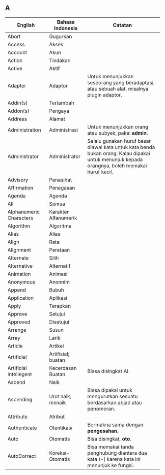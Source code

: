 ## A

| English					| Bahasa Indonesia			| Catatan				|
|---------------------------|---------------------------|-----------------------|
| Abort 					| Gugurkan 					| |
| Access 					| Akses						| |
| Account 					| Akun						| |
| Action 					| Tindakan					| |
| Active 					| Aktif						| |
| Adapter 					| Adaptor 					| Untuk menunjukkan seseorang yang beradaptasi, atau sebuah alat, misalnya plugin adaptor. |
| Addin(s)					| Tertambah					| |
| Addon(s)					| Pengaya 					| |					
| Address 					| Alamat					| |
| Administration 			| Administrasi				| Untuk menunjukkan orang atau subyek, pakai **admin**. |
| Administrator 			| Administrator 			| Selalu gunakan huruf besar diawal kata untuk kata benda bukan orang. Kalau dipakai untuk menunjuk kepada orangnya, boleh memakai huruf kecil.|
| Advisory 					| Penasihat					| |
| Affirmation 				| Penegasan					| |
| Agenda 					| Agenda					| |
| All 						| Semua 					| |
| Alphanumeric Characters 	| Karakter Alfanumerik 		| |
| Algorithm 				| Algoritma					| |
| Alias 					| Alias						| |
| Align						| Rata						| |
| Alignment  				| Perataan					| |
| Alternate 				| Silih						| |
| Alternative				| Alternatif				| |
| Animation 				| Animasi					| |
| Anonymous					| Anonnim					| |
| Append 					| Bubuh 					| |
| Application 				| Aplikasi					| |
| Apply 					| Terapkan					| |
| Approve 					| Setujui 					| |
| Approved 					| Disetujui 				| |
| Arrange 					| Susun						| |
| Array						| Larik						| |
| Article 					| Artikel 					| |
| Artificial				| Artifisial; buatan		| |
| Artificial Intellegent 	| Kecerdasan Buatan 		| Biasa disingkat AI. |
| Ascend					| Naik						| |
| Ascending 				| Urut naik; menaik 		| Biasa dipakai untuk mengurutkan sesuatu berdasarkan abjad atau penomoran. |
| Attribute					| Atribut 					| |
| Authenticate 				| Otentikasi 				| Bermakna sama dengan **pengesahan**. |
| Auto						| Otomatis					| Bisa disingkat, **oto**. |
| AutoCorrect 				| Koreksi-Otomatis 			| Bisa memakai tanda penghubung diantara dua kata (-) karena kata ini menunjuk ke fungsi. |